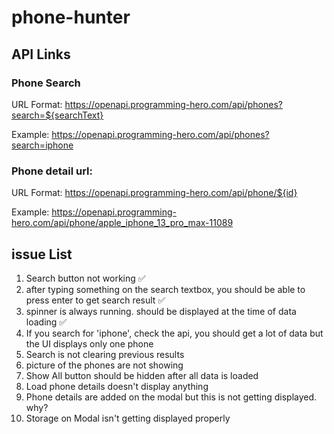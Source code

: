 # phone-hunter

## API Links

### Phone Search

URL Format: https://openapi.programming-hero.com/api/phones?search=${searchText}

Example: https://openapi.programming-hero.com/api/phones?search=iphone

### Phone detail url:

URL Format: https://openapi.programming-hero.com/api/phone/${id}

Example: https://openapi.programming-hero.com/api/phone/apple_iphone_13_pro_max-11089

## issue List

1. Search button not working ✅
2. after typing something on the search textbox, you should be able to press enter to get search result ✅
3. spinner is always running. should be displayed at the time of data loading ✅
4. If you search for 'iphone', check the api, you should get a lot of data but the UI displays only one phone
5. Search is not clearing previous results
6. picture of the phones are not showing
7. Show All button should be hidden after all data is loaded
8. Load phone details doesn't display anything
9. Phone details are added on the modal but this is not getting displayed. why?
10. Storage on Modal isn't getting displayed properly
